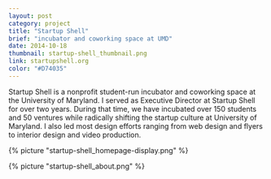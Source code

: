 ```yaml
---
layout: post
category: project
title: "Startup Shell"
brief: "incubator and coworking space at UMD"
date: 2014-10-18
thumbnail: startup-shell_thumbnail.png
link: startupshell.org
color: "#D74035"
---
```


Startup Shell is a nonprofit student-run incubator and coworking space at the University of Maryland. I served as Executive Director at Startup Shell for over two years. During that time, we have incubated over 150 students and 50 ventures while radically shifting the startup culture at University of Maryland. I also led most design efforts ranging from web design and flyers to interior design and video production.

{% picture "startup-shell_homepage-display.png" %}

{% picture "startup-shell_about.png" %}
